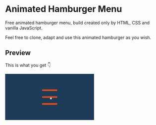 # Animated Hamburger Menu
Free animated hamburger menu, build created only by HTML, CSS and vanilla JavaScript.

Feel free to clone, adapt and use this animated hamburger as you wish.

## Preview
This is what you get 👇

<img src="docs/animated-hamburger-menu.gif" height="150">
